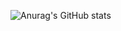 ![Anurag's GitHub stats](https://github-readme-stats.vercel.app/api?username=korenyoni&count_private=true&theme=tokyonight)

